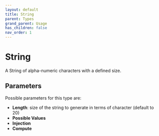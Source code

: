```yaml
---
layout: default
title: String
parent: Types
grand_parent: Usage
has_children: false
nav_order: 1
---
```


# String

A String of alpha-numeric characters with a defined size.


## Parameters

Possible parameters for this type are:

- **Length**: size of the string to generate in terms of character (default to 20)
- **Possible Values**
- **Injection**
- **Compute**